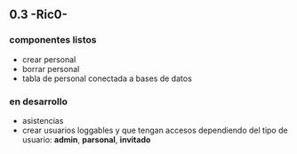 


## 0.3 -Ric0-


### componentes listos 

- crear personal
- borrar personal 
- tabla de personal conectada a bases de datos

### en desarrollo

- asistencias
- crear usuarios loggables y que tengan accesos dependiendo del tipo de usuario: **admin**, **parsonal**, **invitado** 

